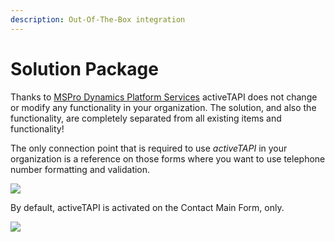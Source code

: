 ```yaml
---
description: Out-Of-The-Box integration
---
```


# Solution Package

Thanks to [MSPro Dynamics Platform Services](../../../serviceplatform/introduction.md) activeTAPI does not change or modify any functionality in your organization. The solution, and also the functionality, are completely separated from all existing items and functionality!

The only connection point that is required to use _activeTAPI_ in your organization is a reference on those forms where you want to use telephone number formatting and validation.

![](https://github.com/SchmidteServices/activeTAPI-Dyn365/tree/90ddb4ec8dde98639d7778d1e9a8e445bae2958d/docs/.gitbook/assets/image-20191217154121010%20%281%29.png)

By default, activeTAPI is activated on the Contact Main Form, only.

![](https://github.com/SchmidteServices/activeTAPI-Dyn365/tree/90ddb4ec8dde98639d7778d1e9a8e445bae2958d/docs/.gitbook/assets/image-20191217154350529%20%281%29.png)

